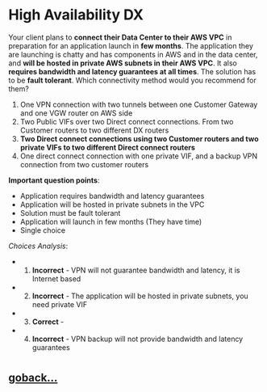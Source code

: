 # High Availability DX

Your client plans to **connect their Data Center to their AWS VPC** in preparation for an application launch in **few months**. The application they are launching is chatty and has components in AWS and in the data center, and **will be hosted in private AWS subnets in their AWS VPC**. It also **requires bandwidth and latency guarantees at all times**. The solution has to be **fault tolerant**. Which connectivity method would you recommend for them?

1. One VPN connection with two tunnels between one Customer Gateway and one VGW router on AWS side
2. Two Public VIFs over two Direct connect connections. From two Customer routers to two different DX routers
3. **Two Direct connect connections using two Customer routers and two private VIFs to two different Direct connect routers**
4. One direct connect connection with one private VIF, and a backup VPN connection from two customer routers

**Important question points**:
- Application requires bandwidth and latency guarantees
- Application will be hosted in private subnets in the VPC
- Solution must be fault tolerant
- Application will launch in few months (They have time)
- Single choice

_Choices Analysis_:
- 1. **Incorrect** - VPN will not guarantee bandwidth and latency, it is Internet based
- 2. **Incorrect** - The application will be hosted in private subnets, you need private VIF
- 3. **Correct** - 
- 4. **Incorrect** - VPN backup will not provide bandwidth and latency guarantees
#
## [goback...](./index.md)